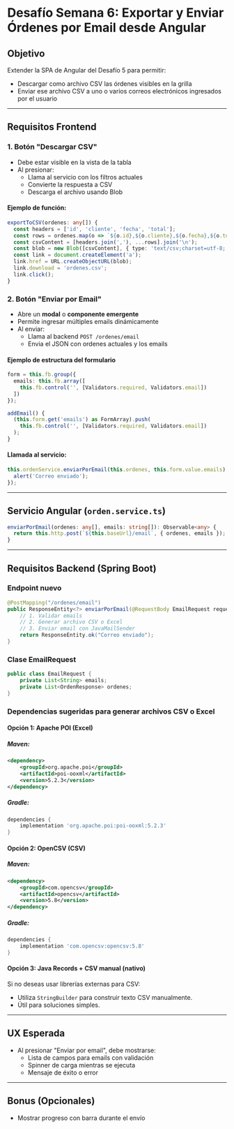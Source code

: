 # Desafío Semana 6: Exportar y Enviar Órdenes por Email desde Angular

## Objetivo
Extender la SPA de Angular del Desafío 5 para permitir:
- Descargar como archivo CSV las órdenes visibles en la grilla
- Enviar ese archivo CSV a uno o varios correos electrónicos ingresados por el usuario

---

## Requisitos Frontend

### 1. Botón "Descargar CSV"
- Debe estar visible en la vista de la tabla
- Al presionar:
    - Llama al servicio con los filtros actuales
    - Convierte la respuesta a CSV
    - Descarga el archivo usando Blob

#### Ejemplo de función:
```ts
exportToCSV(ordenes: any[]) {
  const headers = ['id', 'cliente', 'fecha', 'total'];
  const rows = ordenes.map(o => `${o.id},${o.cliente},${o.fecha},${o.total}`);
  const csvContent = [headers.join(','), ...rows].join('\n');
  const blob = new Blob([csvContent], { type: 'text/csv;charset=utf-8;' });
  const link = document.createElement('a');
  link.href = URL.createObjectURL(blob);
  link.download = 'ordenes.csv';
  link.click();
}
```

### 2. Botón "Enviar por Email"
- Abre un **modal** o **componente emergente**
- Permite ingresar múltiples emails dinámicamente
- Al enviar:
    - Llama al backend `POST /ordenes/email`
    - Envia el JSON con ordenes actuales y los emails

#### Ejemplo de estructura del formulario
```ts
form = this.fb.group({
  emails: this.fb.array([
    this.fb.control('', [Validators.required, Validators.email])
  ])
});

addEmail() {
  (this.form.get('emails') as FormArray).push(
    this.fb.control('', [Validators.required, Validators.email])
  );
}
```

#### Llamada al servicio:
```ts
this.ordenService.enviarPorEmail(this.ordenes, this.form.value.emails).subscribe(() => {
  alert('Correo enviado');
});
```

---

## Servicio Angular (`orden.service.ts`)
```ts
enviarPorEmail(ordenes: any[], emails: string[]): Observable<any> {
  return this.http.post(`${this.baseUrl}/email`, { ordenes, emails });
}
```

---

## Requisitos Backend (Spring Boot)

### Endpoint nuevo
```java
@PostMapping("/ordenes/email")
public ResponseEntity<?> enviarPorEmail(@RequestBody EmailRequest request) {
    // 1. Validar emails
    // 2. Generar archivo CSV o Excel
    // 3. Enviar email con JavaMailSender
    return ResponseEntity.ok("Correo enviado");
}
```

### Clase EmailRequest
```java
public class EmailRequest {
    private List<String> emails;
    private List<OrdenResponse> ordenes;
}
```

### Dependencias sugeridas para generar archivos CSV o Excel

#### **Opción 1: Apache POI (Excel)**
##### Maven:
```xml
<dependency>
    <groupId>org.apache.poi</groupId>
    <artifactId>poi-ooxml</artifactId>
    <version>5.2.3</version>
</dependency>
```
##### Gradle:
```groovy
dependencies {
    implementation 'org.apache.poi:poi-ooxml:5.2.3'
}
```

#### **Opción 2: OpenCSV (CSV)**
##### Maven:
```xml
<dependency>
    <groupId>com.opencsv</groupId>
    <artifactId>opencsv</artifactId>
    <version>5.8</version>
</dependency>
```
##### Gradle:
```groovy
dependencies {
    implementation 'com.opencsv:opencsv:5.8'
}
```

#### **Opción 3: Java Records + CSV manual (nativo)**
Si no deseas usar librerías externas para CSV:
- Utiliza `StringBuilder` para construir texto CSV manualmente.
- Útil para soluciones simples.

---

## UX Esperada
- Al presionar "Enviar por email", debe mostrarse:
    - Lista de campos para emails con validación
    - Spinner de carga mientras se ejecuta
    - Mensaje de éxito o error

---

## Bonus (Opcionales)
- Mostrar progreso con barra durante el envío



